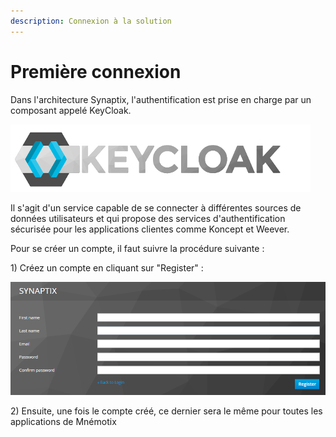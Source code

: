 ```yaml
---
description: Connexion à la solution
---
```


# Première connexion

Dans l'architecture Synaptix, l'authentification est prise en charge par un composant appelé KeyCloak.

![](.gitbook/assets/keycloak_logo.png)

Il s'agit d'un service capable de se connecter à différentes sources de données utilisateurs et qui propose des services d'authentification sécurisée pour les applications clientes comme Koncept et Weever.

Pour se créer un compte, il faut suivre la procédure suivante :

1\) Créez un compte en cliquant sur "Register" : 

![](.gitbook/assets/firstregister.PNG)

2\)  Ensuite, une fois le compte créé, ce dernier sera le même pour toutes les applications de Mnémotix


